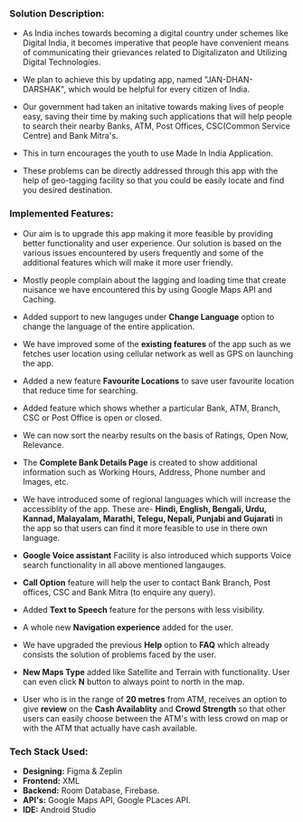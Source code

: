 
### Solution Description:

- As India inches towards becoming a digital country under schemes like Digital India, it becomes imperative that people have convenient means of communicating their grievances related to Digitalizaton and Utilizing Digital Technologies.

- We plan to achieve this by updating app, named "JAN-DHAN-DARSHAK", which would be helpful for every citizen of India.

- Our government had taken an initative towards making lives of people easy, saving their time by making such applications that will help people to search their nearby Banks, ATM, Post Offices, CSC(Common Service Centre) and Bank Mitra's.

- This in turn encourages the youth to use Made In India Application.

- These problems can be directly addressed through this app with the help of geo-tagging facility so that you could be easily locate and find you desired destination. 


### Implemented Features:

- Our aim is to upgrade this app making it more feasible by providing better functionality and user experience. Our solution is based on the various issues encountered by users frequently and some of the additional features which will make it more user friendly.

- Mostly people complain about the lagging and loading time that create nuisance we have encountered this by using Google Maps API and Caching.  

- Added support to new languges under **Change Language** option to change the language of the entire application.

- We have improved some of the **existing features** of the app such as we fetches user location using cellular network as well as GPS on launching the app.

- Added a new feature **Favourite Locations** to save user favourite location that reduce time for searching.

- Added feature which shows whether a particular Bank, ATM, Branch, CSC or Post Office is open or closed.

- We can now sort the nearby results on the basis of Ratings, Open Now, Relevance.

- The **Complete Bank Details Page**  is created to show additional information such as Working Hours, Address, Phone number and Images, etc.

- We have introduced some of regional languages which will increase the accessiblity of the app. These are- **Hindi, English, Bengali, Urdu, Kannad, Malayalam, Marathi, Telegu, Nepali, Punjabi and Gujarati** in the app so that users can find it more feasible to use in there own language.

- **Google Voice assistant** Facility is also introduced which supports Voice search functionality in all above mentioned langauges.

- **Call Option** feature will help the user to contact Bank Branch, Post offices, CSC and Bank Mitra (to enquire any query).

- Added **Text to Speech** feature for the persons with less visibility.

- A whole new **Navigation experience** added for the user.

- We have upgraded the previous **Help** option to **FAQ** which already consists the solution of problems faced by the user.

- **New Maps Type** added like Satellite and Terrain with functionality. User can even click **N** button to always point to north in the map.

- User who is in the range of **20 metres** from ATM, receives an option to give **review** on the **Cash Availablity** and **Crowd Strength** so that other users can easily choose between the ATM's with less crowd on map or with the ATM that actually have cash available.

### Tech Stack Used:

- **Designing:** Figma & Zeplin
- **Frontend:** XML
- **Backend:** Room Database, Firebase.
- **API's:** Google Maps API, Google PLaces API.
- **IDE:** Android Studio
